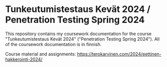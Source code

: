 # Tunkeutumistestaus Kevät 2024 / Penetration Testing Spring 2024

This repository contains my coursework documentation for the course "Tunkeutumistestaus Kevät 2024" ("Penetration Testing Spring 2024"). All of the coursework documentation is in finnish.

Course material and assignments: https://terokarvinen.com/2024/eettinen-hakkerointi-2024/
